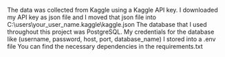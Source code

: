 The data was collected from Kaggle using a Kaggle API key. I downloaded my API key as json file and I moved that json file into C:\users\your_user_name.kaggle\kaggle.json
The database that I used throughout this project was PostgreSQL.
My credentials for the database like (username, password, host, port, database_name) I stored into a .env file
You can find the necessary dependencies in the requirements.txt

